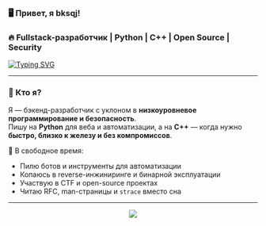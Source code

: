 ### 🖥️ Привет, я <b>bksqj</b>!  
### 🔥 Fullstack-разработчик | Python | C++ | Open Source | Security

<p align="left">
  <a href="https://git.io/typing-svg"><img src="https://readme-typing-svg.demolab.com?font=Fira+Code&pause=1000&width=435&lines=F**CK+YOU" alt="Typing SVG" /></a>
</p>

---

### 🧠 Кто я?
Я — бэкенд-разработчик с уклоном в **низкоуровневое программирование и безопасность**.  
Пишу на **Python** для веба и автоматизации, а на **C++** — когда нужно **быстро, близко к железу и без компромиссов**.

🚀 В свободное время:
- Пилю ботов и инструменты для автоматизации
- Копаюсь в reverse-инжиниринге и бинарной эксплуатации
- Участвую в CTF и open-source проектах
- Читаю RFC, man-страницы и `strace` вместо сна


---



<p align="center">
  <img src=" https://capsule-render.vercel.app/api?type=waving&color=gradient&height=100&section=footer&text=//%20end%20of%20profile&fontColor=90FF80&fontSize=25" />
</p>
